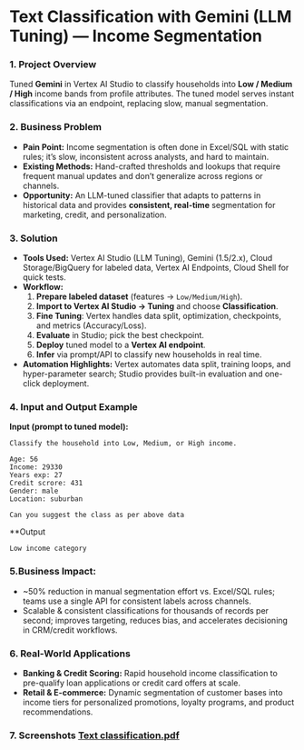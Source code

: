 # Text Classification with Gemini (LLM Tuning) — Income Segmentation

### 1. Project Overview  
Tuned **Gemini** in Vertex AI Studio to classify households into **Low / Medium / High** income bands from profile attributes. The tuned model serves instant classifications via an endpoint, replacing slow, manual segmentation.

### 2. Business Problem  
- **Pain Point:** Income segmentation is often done in Excel/SQL with static rules; it’s slow, inconsistent across analysts, and hard to maintain.  
- **Existing Methods:** Hand-crafted thresholds and lookups that require frequent manual updates and don’t generalize across regions or channels.  
- **Opportunity:** An LLM-tuned classifier that adapts to patterns in historical data and provides **consistent, real-time** segmentation for marketing, credit, and personalization.

### 3. Solution  
- **Tools Used:** Vertex AI Studio (LLM Tuning), Gemini (1.5/2.x), Cloud Storage/BigQuery for labeled data, Vertex AI Endpoints, Cloud Shell for quick tests.  
- **Workflow:**  
  1) **Prepare labeled dataset** (features → `Low/Medium/High`).  
  2) **Import to Vertex AI Studio → Tuning** and choose **Classification**.  
  3) **Fine Tuning**: Vertex handles data split, optimization, checkpoints, and metrics (Accuracy/Loss).  
  4) **Evaluate** in Studio; pick the best checkpoint.  
  5) **Deploy** tuned model to a **Vertex AI endpoint**.  
  6) **Infer** via prompt/API to classify new households in real time.  
- **Automation Highlights:** Vertex automates data split, training loops, and hyper-parameter search; Studio provides built-in evaluation and one-click deployment.

### 4. Input and Output Example

**Input (prompt to tuned model):**
```text
Classify the household into Low, Medium, or High income.

Age: 56
Income: 29330
Years exp: 27
Credit scrore: 431
Gender: male
Location: suburban

Can you suggest the class as per above data
```

**Output
```
Low income category
```

### 5.Business Impact:
- ~50% reduction in manual segmentation effort vs. Excel/SQL rules; teams use a single API for consistent labels across channels.
- Scalable & consistent classifications for thousands of records per second; improves targeting, reduces bias, and accelerates decisioning in CRM/credit workflows.

### 6. Real-World Applications
- **Banking & Credit Scoring:** Rapid household income classification to pre-qualify loan applications or credit card offers at scale.
- **Retail & E-commerce:** Dynamic segmentation of customer bases into income tiers for personalized promotions, loyalty programs, and product recommendations.

### 7. Screenshots [Text classification.pdf](https://github.com/user-attachments/files/23122585/Text.classification.pdf)
